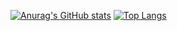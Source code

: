 [![Anurag's GitHub stats](https://github-readme-stats.vercel.app/api?username=finnjefferis&show_icons=true&theme=radical&count_private=true)](https://github.com/anuraghazra/github-readme-stats)
[![Top Langs](https://github-readme-stats.vercel.app/api/top-langs/?username=finnjefferis)](https://github.com/anuraghazra/github-readme-stats)